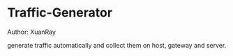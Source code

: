 # Traffic-Generator

Author: XuanRay

generate traffic automatically and collect them on host, gateway and server.
